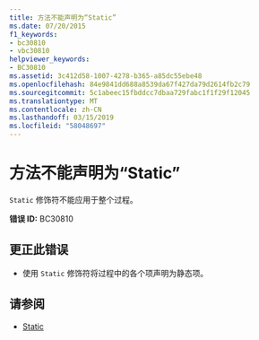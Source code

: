 ```yaml
---
title: 方法不能声明为“Static”
ms.date: 07/20/2015
f1_keywords:
- bc30810
- vbc30810
helpviewer_keywords:
- BC30810
ms.assetid: 3c412d58-1007-4278-b365-a85dc55ebe48
ms.openlocfilehash: 84e9841dd688a8539da67f427da79d2614fb2c79
ms.sourcegitcommit: 5c1abeec15fbddcc7dbaa729fabc1f1f29f12045
ms.translationtype: MT
ms.contentlocale: zh-CN
ms.lasthandoff: 03/15/2019
ms.locfileid: "58048697"
---
```

# <a name="methods-cannot-be-declared-static"></a>方法不能声明为“Static”
`Static` 修饰符不能应用于整个过程。  
  
 **错误 ID:** BC30810  
  
## <a name="to-correct-this-error"></a>更正此错误  
  
-   使用 `Static` 修饰符将过程中的各个项声明为静态项。  
  
## <a name="see-also"></a>请参阅

- [Static](../../visual-basic/language-reference/modifiers/static.md)
